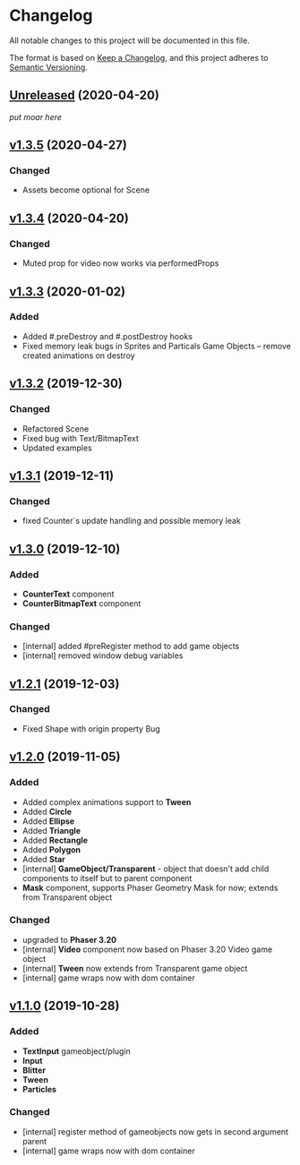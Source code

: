# Changelog

All notable changes to this project will be documented in this file.

The format is based on [Keep a Changelog](https://keepachangelog.com/en/1.0.0/), and this project adheres to [Semantic Versioning](https://semver.org/spec/v2.0.0.html).

## [Unreleased](https://gitlab.com/firanolfind/react-phaser-bindings/compare/develop...master) (2020-04-20)

_put moar here_

## [v1.3.5](https://gitlab.com/firanolfind/react-phaser-bindings/compare/v1.3.4...v1.3.5) (2020-04-27)

### Changed

- Assets become optional for Scene

## [v1.3.4](https://gitlab.com/firanolfind/react-phaser-bindings/compare/v1.3.3...v1.3.4) (2020-04-20)

### Changed

- Muted prop for video now works via performedProps

## [v1.3.3](https://gitlab.com/firanolfind/react-phaser-bindings/compare/v1.3.2...v1.3.3) (2020-01-02)

### Added

- Added #.preDestroy and #.postDestroy hooks
- Fixed memory leak bugs in Sprites and Particals Game Objects – remove created animations on destroy

## [v1.3.2](https://gitlab.com/firanolfind/react-phaser-bindings/compare/v1.3.1...v1.3.2) (2019-12-30)

### Changed

- Refactored Scene
- Fixed bug with Text/BitmapText
- Updated examples

## [v1.3.1](https://gitlab.com/firanolfind/react-phaser-bindings/compare/v1.3.0...v1.3.1) (2019-12-11)

### Changed

- fixed Counter`s update handling and possible memory leak

## [v1.3.0](https://gitlab.com/firanolfind/react-phaser-bindings/compare/v1.2.1...v1.3.0) (2019-12-10)

### Added

- **CounterText** component
- **CounterBitmapText** component

### Changed

- [internal] added #preRegister method to add game objects
- [internal] removed window debug variables

## [v1.2.1](https://gitlab.com/firanolfind/react-phaser-bindings/compare/v1.2.0...v1.2.1) (2019-12-03)

### Changed

- Fixed Shape with origin property Bug

## [v1.2.0](https://gitlab.com/firanolfind/react-phaser-bindings/compare/v1.1.0...v1.2.0) (2019-11-05)

### Added

- Added complex animations support to **Tween**
- Added **Circle**
- Added **Ellipse**
- Added **Triangle**
- Added **Rectangle**
- Added **Polygon**
- Added **Star**
- [internal] **GameObject/Transparent** - object that doesn't add child components to itself but to parent component
- **Mask** component, supports Phaser Geometry Mask for now; extends from Transparent object

### Changed

- upgraded to **Phaser 3.20**
- [internal] **Video** component now based on Phaser 3.20 Video game object
- [internal] **Tween** now extends from Transparent game object
- [internal] game wraps now with dom container

## [v1.1.0](https://gitlab.com/firanolfind/react-phaser-bindings/compare/v1.0.7...v1.1.0) (2019-10-28)

### Added

- **TextInput** gameobject/plugin
- **Input**
- **Blitter**
- **Tween**
- **Particles**

### Changed

- [internal] register method of gameobjects now gets in second argument parent
- [internal] game wraps now with dom container
